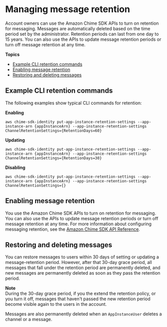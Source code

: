 # Managing message retention<a name="manage-retention"></a>

Account owners can use the Amazon Chime SDK APIs to turn on retention for messaging\. Messages are automatically deleted based on the time period set by the administrator\. Retention periods can last from one day to 15 years\. You can also use the APIs to update message retention periods or turn off message retention at any time\.

**Topics**
+ [Example CLI retention commands](#retention-examples)
+ [Enabling message retention](#enable-retention)
+ [Restoring and deleting messages](#restore-and-delete)

## Example CLI retention commands<a name="retention-examples"></a>

The following examples show typical CLI commands for retention:

**Enabling**

`aws chime-sdk-identity put-app-instance-retention-settings --app-instance-arn {appInstanceArn} --app-instance-retention-settings ChannelRetentionSettings={RetentionDays=60}`

**Updating**

`aws chime-sdk-identity put-app-instance-retention-settings --app-instance-arn {appInstanceArn} --app-instance-retention-settings ChannelRetentionSettings={RetentionDays=30}`

**Disabling**

`aws chime-sdk-identity put-app-instance-retention-settings --app-instance-arn {appInstanceArn} --app-instance-retention-settings ChannelRetentionSettings={}`

## Enabling message retention<a name="enable-retention"></a>

You use the Amazon Chime SDK APIs to turn on retention for messaging\. You can also use the APIs to update message retention periods or turn off message retention at any time\. For more information about configuring messaging retention, see the [Amazon Chime SDK API Reference](https://docs.aws.amazon.com/chime-sdk/latest/APIReference/Welcome.html)\.

## Restoring and deleting messages<a name="restore-and-delete"></a>

You can restore messages to users within 30 days of setting or updating a message\-retention period\. However, after that 30\-day grace period, all messages that fall under the retention period are permanently deleted, and new messages are permanently deleted as soon as they pass the retention period\.

**Note**  
During the 30\-day grace period, if you the extend the retention policy, or you turn it off, messages that haven't passed the new retention period become visible again to the users in the account\.

Messages are also permanently deleted when an `AppInstanceUser` deletes a channel or a message\.